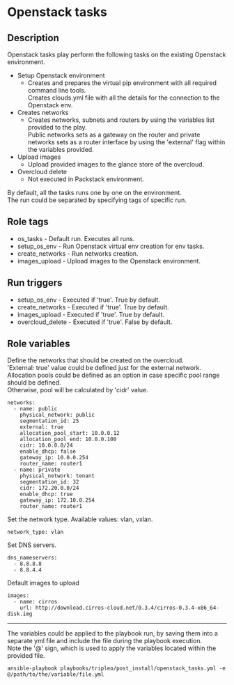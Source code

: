 # Openstack tasks

## Description
Openstack tasks play perform the following tasks on the existing Openstack environment.

* Setup Openstack environment
    * Creates and prepares the virtual pip environment with all required command line tools.  
      Creates clouds.yml file with all the details for the connection to the Openstack env.
* Creates networks
    * Creates networks, subnets and routers by using the variables list provided to the play.  
      Public networks sets as a gateway on the router and private networks sets as a router interface by using the 'external' flag within the variables provided.
* Upload images
    * Upload provided images to the glance store of the overcloud.
* Overcloud delete
    * Not executed in Packstack environment.

By default, all the tasks runs one by one on the environment.  
The run could be separated by specifying tags of specific run.

## Role tags
* os_tasks - Default run. Executes all runs.
* setup_os_env - Run Openstack virtual env creation for env tasks.
* create_networks - Run networks creation.
* images_upload - Upload images to the Openstack environment.

## Run triggers
* setup_os_env - Executed if 'true'. True by default.
* create_networks - Executed if 'true'. True by default.
* images_upload - Executed if 'true'. True by default.
* overcloud_delete - Executed if 'true'. False by default.

## Role variables
Define the networks that should be created on the overcloud.  
'External: true' value could be defined just for the external network.  
Allocation pools could be defined as an option in case specific pool range should be defined.  
Otherwise, pool will be calculated by 'cidr' value.
```
networks:
  - name: public
    physical_network: public
    segmentation_id: 25
    external: true
    allocation_pool_start: 10.0.0.12
    allocation_pool_end: 10.0.0.100
    cidr: 10.0.0.0/24
    enable_dhcp: false
    gateway_ip: 10.0.0.254
    router_name: router1
  - name: private
    physical_network: tenant
    segmentation_id: 32
    cidr: 172.20.0.0/24
    enable_dhcp: true
    gateway_ip: 172.10.0.254
    router_name: router1
```

Set the network type. Available values: vlan, vxlan.
```
network_type: vlan
```

Set DNS servers.
```
dns_nameservers:
  - 8.8.8.8
  - 8.8.4.4
```

Default images to upload
```
images:
  - name: cirros
    url: http://download.cirros-cloud.net/0.3.4/cirros-0.3.4-x86_64-disk.img
```

***
The variables could be applied to the playbook run, by saving them into a separate yml file and include the file during the playbook execution.  
Note the '@' sign, which is used to apply the variables located within the provided file.

```
ansible-playbook playbooks/tripleo/post_install/openstack_tasks.yml -e @/path/to/the/variable/file.yml
```

